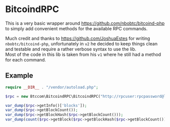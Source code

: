 BitcoindRPC
===========

This is a very basic wrapper around https://github.com/nbobtc/bitcoind-php 
to simply add convenient methods for the available RPC commands.

Much credit and thanks to https://github.com/JoshuaEstes for writing `nbobtc/bitcoind-php`, 
unfortunately in `v2` he decided to keep things clean and testable and require a rather verbose syntax to use the lib.  
Most of the code in this lib is taken from his `v1` where he still had a method for each command.

Example
-------

```php
require __DIR__ . "/vendor/autoload.php";

$rpc = new Btccom\BitcoindRPC\BitcoindRPC("http://rpcuser:rpcpassword@localhost:18332");

var_dump($rpc->getInfo()['blocks']);
var_dump($rpc->getBlockCount());
var_dump($rpc->getBlockHash($rpc->getBlockCount()));
var_dump(count($rpc->getBlock($rpc->getBlockHash($rpc->getBlockCount()))['tx']));
```
